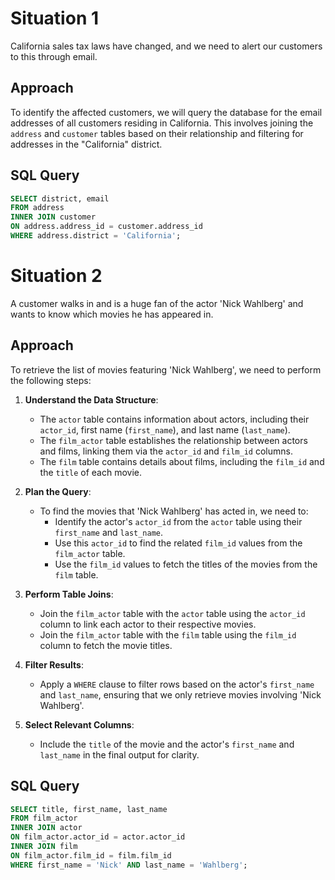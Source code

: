 # Situation 1

California sales tax laws have changed, and we need to alert our customers to this through email.

## Approach

To identify the affected customers, we will query the database for the email addresses of all customers residing in California. This involves joining the `address` and `customer` tables based on their relationship and filtering for addresses in the "California" district.

## SQL Query

```sql
SELECT district, email
FROM address
INNER JOIN customer
ON address.address_id = customer.address_id
WHERE address.district = 'California';
```

# Situation 2

A customer walks in and is a huge fan of the actor 'Nick Wahlberg' and wants to know which movies he has appeared in.

## Approach

To retrieve the list of movies featuring 'Nick Wahlberg', we need to perform the following steps:

1. **Understand the Data Structure**:

   - The `actor` table contains information about actors, including their `actor_id`, first name (`first_name`), and last name (`last_name`).
   - The `film_actor` table establishes the relationship between actors and films, linking them via the `actor_id` and `film_id` columns.
   - The `film` table contains details about films, including the `film_id` and the `title` of each movie.

2. **Plan the Query**:

   - To find the movies that 'Nick Wahlberg' has acted in, we need to:
     - Identify the actor's `actor_id` from the `actor` table using their `first_name` and `last_name`.
     - Use this `actor_id` to find the related `film_id` values from the `film_actor` table.
     - Use the `film_id` values to fetch the titles of the movies from the `film` table.

3. **Perform Table Joins**:

   - Join the `film_actor` table with the `actor` table using the `actor_id` column to link each actor to their respective movies.
   - Join the `film_actor` table with the `film` table using the `film_id` column to fetch the movie titles.

4. **Filter Results**:

   - Apply a `WHERE` clause to filter rows based on the actor's `first_name` and `last_name`, ensuring that we only retrieve movies involving 'Nick Wahlberg'.

5. **Select Relevant Columns**:
   - Include the `title` of the movie and the actor's `first_name` and `last_name` in the final output for clarity.

## SQL Query

```sql
SELECT title, first_name, last_name
FROM film_actor
INNER JOIN actor
ON film_actor.actor_id = actor.actor_id
INNER JOIN film
ON film_actor.film_id = film.film_id
WHERE first_name = 'Nick' AND last_name = 'Wahlberg';
```
